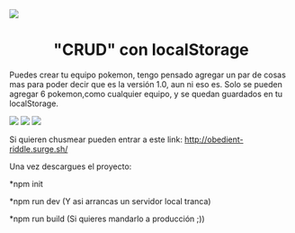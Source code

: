 <img src="https://media.licdn.com/dms/image/D4D16AQHOHQ6Q0LtjrA/profile-displaybackgroundimage-shrink_350_1400/0/1681584517093?e=1687996800&v=beta&t=zI2FhAcXiYGScnxx_dsKE-xX11NhJ08AS8dHOLEHhU0"/>


<h1 align="center"> "CRUD" con localStorage </h1>

 Puedes crear tu equipo pokemon, tengo pensado agregar un par de cosas mas para poder decir que es la versión 1.0, aun ni eso es. Solo se pueden agregar 6 pokemon,como cualquier equipo, y se quedan guardados en tu localStorage.

<img src="https://i.ibb.co/smV93hf/Captura-desde-2023-02-28-20-26-32.png"/>
<img src="https://i.ibb.co/7WPFRLd/Captura-desde-2023-02-28-20-26-53.png"/>
<img src="https://i.ibb.co/QJfhB7c/Captura-desde-2023-02-28-20-32-25.png"/>
 
Si quieren chusmear pueden entrar a este link: http://obedient-riddle.surge.sh/
 
Una vez descargues el proyecto:

*npm init

*npm run dev (Y asi arrancas un servidor local tranca)

*npm run build (Si quieres mandarlo a producción ;))

